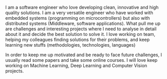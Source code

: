 I am a software engineer who love developing clean, innovative and high quality solutions. 
I am a very versatile engineer who have worked with embedded systems (programming on microcontrollers) but also 
with distributed systems (Middleware, software applications). 
What pull me up are challenges and interesting projects where I need to analyse in detail about it and decide the best solution to solve it.
I love working on team, helping my colleagues finding solutions for their problems, and keep learning new stuffs (methodologies, technologies, languages)

In order to keep me up motivated and be ready to face future challenges, I usually read some papers and take some online courses. 
I will love keep working on Machine Learning, Deep Learning and Computer Vision projects. 

<!---
JoaoGranja/JoaoGranja is a ✨ special ✨ repository because its `README.md` (this file) appears on your GitHub profile.
You can click the Preview link to take a look at your changes.
--->
